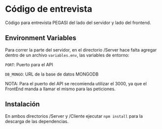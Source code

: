 
# Código de entrevista

Código para entrevista PEGASI del lado del servidor y lado del frontend.


## Environment Variables

Para correr la parte del servidor, en el directorio /Server hace falta agregar dentro de un archivo `variables.env`, las variables de entorno:

`PORT`: Puerto para el API

`DB_MONGO`: URL de la base de datos MONGODB

NOTA: Para el puerto del API se recomienda utilizar el 3000, ya que el FrontEnd manda a llamar el mismo para las peticiones.

## Instalación

En ambos directorios /Server y /Cliente ejecutar `npm install` para la descarga de las dependencias.

